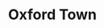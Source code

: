 ---
image: media/images/cover-art/oxford_coverart.jpg
image2: media/images/cover-art/oxfordtown_vinyl.jpg
title: Oxford Town
subject: n/a
description: Image of Vinyl cover The Freewheelin' Bob Dylan by Bob Dylan
creator: Bob Dylan
publisher: Columbia Records
contributor:
year: 1963
type: n/a
format: LP
identifier: n/a
source: Image from https://www.discogs.com/Bob-Dylan-The-Freewheelin-Bob-Dylan/master/4455
language: English
relation: n/a
coverage: n/a
rights: Columbia Records
index: 4
---